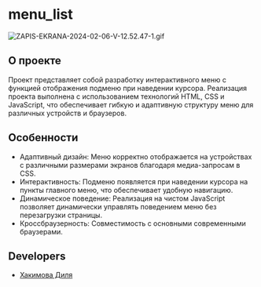 # menu_list
![ZAPIS-EKRANA-2024-02-06-V-12.52.47-1.gif](https://ltdfoto.ru/images/2024/02/06/ZAPIS-EKRANA-2024-02-06-V-12.52.47-1.gif)

## О проекте

Проект представляет собой разработку интерактивного меню с функцией отображения подменю при наведении курсора. Реализация проекта выполнена с использованием технологий HTML, CSS и JavaScript, что обеспечивает гибкую и адаптивную структуру меню для различных устройств и браузеров.

## Особенности

+ Адаптивный дизайн: Меню корректно отображается на устройствах с различными размерами экранов благодаря медиа-запросам в CSS.
+ Интерактивность: Подменю появляется при наведении курсора на пункты главного меню, что обеспечивает удобную навигацию.
+ Динамическое поведение: Реализация на чистом JavaScript позволяет динамически управлять поведением меню без перезагрузки страницы.
+ Кроссбраузерность: Совместимость с основными современными браузерами.

## Developers

- [Хакимова Диля](https://github.com/eexxiist)
